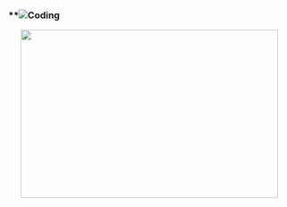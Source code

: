 ### **<img alt = "Coding" src="https://media.giphy.com/media/biiIM6LJGKfJPKpQnm/giphy-downsized-large.gif" class = "center">
<p align="center">
  <img width="460" height="300" src="https://media.giphy.com/media/biiIM6LJGKfJPKpQnm/giphy-downsized-large.gif">
</p>

<!--
**tranminhduc123456789/tranminhduc123456789** is a ✨ _special_ ✨ repository because its `README.md` (this file) appears on your GitHub profile.

Here are some ideas to get you started:

- 🔭 I’m currently working on ...
- 🌱 I’m currently learning ...
- 👯 I’m looking to collaborate on ...
- 🤔 I’m looking for help with ...
- 💬 Ask me about ...
- 📫 How to reach me: ...
- 😄 Pronouns: ...
- ⚡ Fun fact: ...
-->
